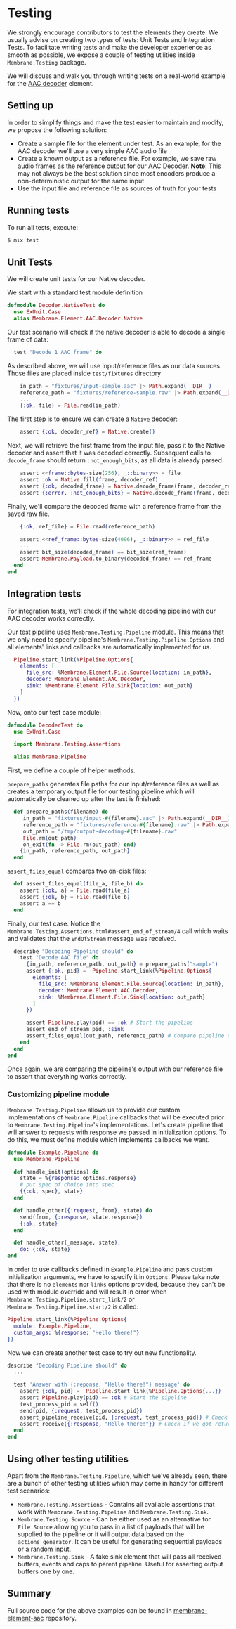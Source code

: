 # Testing

We strongly encourage contributors to test the elements they create.
We usually advise on creating two types of tests: Unit Tests and Integration Tests.
To facilitate writing tests and make the developer experience as smooth as possible, we expose a
couple of testing utilities inside `Membrane.Testing` package.

We will discuss and walk you through writing tests on a real-world example for the
[AAC decoder](https://github.com/membraneframework/membrane-element-aac) element.

## Setting up

In order to simplify things and make the test easier to maintain and modify, we propose the
following solution:

- Create a sample file for the element under test. As an example, for the AAC decoder we'll use a
very simple AAC audio file
- Create a known output as a reference file. For example, we save raw audio frames as the reference
output for our AAC Decoder. **Note**: This may not always be the best solution since most encoders
produce a non-deterministic output for the same input
- Use the input file and reference file as sources of truth for your tests

## Running tests

To run all tests, execute:

```sh
$ mix test
```

## Unit Tests

We will create unit tests for our Native decoder.

We start with a standard test module definition

```elixir
defmodule Decoder.NativeTest do
  use ExUnit.Case
  alias Membrane.Element.AAC.Decoder.Native
```

Our test scenario will check if the native decoder is able to decode a single frame of data:

```elixir
  test "Decode 1 AAC frame" do
```

As described above, we will use input/reference files as our data sources. Those files are placed
inside `test/fixtures` directory

```elixir
    in_path = "fixtures/input-sample.aac" |> Path.expand(__DIR__)
    reference_path = "fixtures/reference-sample.raw" |> Path.expand(__DIR__)
    ...
    {:ok, file} = File.read(in_path)
```

The first step is to ensure we can create a `Native` decoder:

```elixir
    assert {:ok, decoder_ref} = Native.create()
```

Next, we will retrieve the first frame from the input file, pass it to the Native decoder and
assert that it was decoded correctly. Subsequent calls to `decode_frame` should return
`:not_enough_bits`, as all data is already parsed.

```elixir
    assert <<frame::bytes-size(256), _::binary>> = file
    assert :ok = Native.fill(frame, decoder_ref)
    assert {:ok, decoded_frame} = Native.decode_frame(frame, decoder_ref)
    assert {:error, :not_enough_bits} = Native.decode_frame(frame, decoder_ref)
```

Finally, we'll compare the decoded frame with a reference frame from the saved raw file.

```elixir
    {:ok, ref_file} = File.read(reference_path)

    assert <<ref_frame::bytes-size(4096), _::binary>> = ref_file
    ...
    assert bit_size(decoded_frame) == bit_size(ref_frame)
    assert Membrane.Payload.to_binary(decoded_frame) == ref_frame
  end
end
```

## Integration tests

For integration tests, we'll check if the whole decoding pipeline with our AAC decoder works
correctly.

Our test pipeline uses `Membrane.Testing.Pipeline` module. This means that we only need to specify
pipeline's `Membrane.Testing.Pipeline.Options` and all elements' links and callbacks are
automatically implemented for us.

```elixir
  Pipeline.start_link(%Pipeline.Options{
    elements: [
      file_src: %Membrane.Element.File.Source{location: in_path},
      decoder: Membrane.Element.AAC.Decoder,
      sink: %Membrane.Element.File.Sink{location: out_path}
    ]
  })
```

Now, onto our test case module:

```elixir
defmodule DecoderTest do
  use ExUnit.Case

  import Membrane.Testing.Assertions

  alias Membrane.Pipeline
```

First, we define a couple of helper methods.

`prepare_paths` generates file paths for our input/reference files as well as creates a temporary
 output file for our testing pipeline which will automatically be cleaned up after the test is
 finished:

```elixir
  def prepare_paths(filename) do
     in_path = "fixtures/input-#{filename}.aac" |> Path.expand(__DIR__)
     reference_path = "fixtures/reference-#{filename}.raw" |> Path.expand(__DIR__)
     out_path = "/tmp/output-decoding-#{filename}.raw"
     File.rm(out_path)
     on_exit(fn -> File.rm(out_path) end)
    {in_path, reference_path, out_path}
  end
```

`assert_files_equal` compares two on-disk files:

```elixir
  def assert_files_equal(file_a, file_b) do
    assert {:ok, a} = File.read(file_a)
    assert {:ok, b} = File.read(file_b)
    assert a == b
  end
```

Finally, our test case.
Notice the `Membrane.Testing.Assertions.html#assert_end_of_stream/4` call which waits and
validates that the `EndOfStream` message was received.

```elixir
  describe "Decoding Pipeline should" do
    test "Decode AAC file" do
      {in_path, reference_path, out_path} = prepare_paths("sample")
      assert {:ok, pid} =  Pipeline.start_link(%Pipeline.Options{     
        elements: [
          file_src: %Membrane.Element.File.Source{location: in_path},
          decoder: Membrane.Element.AAC.Decoder,
          sink: %Membrane.Element.File.Sink{location: out_path}
        ]
      })

      assert Pipeline.play(pid) == :ok # Start the pipeline
      assert_end_of_stream pid, :sink
      assert_files_equal(out_path, reference_path) # Compare pipeline output with reference file
    end
  end
end
```

Once again, we are comparing the pipeline's output with our reference file to assert that
everything works correctly.

### Customizing pipeline module

`Membrane.Testing.Pipeline` allows us to provide our custom implementations of `Membrane.Pipeline`
callbacks that will be executed prior to `Membrane.Testing.Pipeline`'s implementations. Let's
create pipeline that will answer to requests with response we passed in initialization options. 
To do this, we must define module which implements callbacks we want.

```elixir
defmodule Example.Pipeline do
  use Membrane.Pipeline

  def handle_init(options) do
    state = %{response: options.response}
    # put spec of choice into spec
    {{:ok, spec}, state}
  end

  def handle_other({:request, from}, state) do
    send(from, {:response, state.response})
    {:ok, state}
  end

  def handle_other(_message, state),
    do: {:ok, state}
end
```

In order to use callbacks defined in `Example.Pipeline` and pass custom initialization arguments, 
we have to specify it in `Options`. Please take note that there is no `elements` nor `links`
options provided, because they can't be used with module override and will result in error
when `Membrane.Testing.Pipeline.start_link/2` or `Membrane.Testing.Pipeline.start/2` is called.

```elixir
Pipeline.start_link(%Pipeline.Options{
  module: Example.Pipeline,
  custom_args: %{response: "Hello there!"}
})
```

Now we can create another test case to try out new functionality.

```elixir
describe "Decoding Pipeline should" do
  ...

  test 'Answer with {:reponse, "Hello there!"} message' do
    assert {:ok, pid} =  Pipeline.start_link(%Pipeline.Options{...})
    assert Pipeline.play(pid) == :ok # Start the pipeline
    test_process_pid = self()
    send(pid, {:request, test_process_pid})
    assert_pipeline_receive(pid, {:request, test_process_pid}) # Check if pipeline got message
    assert_receive({:response, "Hello there!"}) # Check if we got return message
  end
end
```

## Using other testing utilities

Apart from the `Membrane.Testing.Pipeline`, which we've already seen, there are a bunch of other
testing utilities which may come in handy for different test scenarios:

- `Membrane.Testing.Assertions` - Contains all available assertions that work with
`Membrane.Testing.Pipeline` and `Membrane.Testing.Sink`.
- `Membrane.Testing.Source` - Can be either used as an alternative for `File.Source` allowing you
to pass in a list of payloads that will be supplied to the pipeline or it will output data based
on the `actions_generator`. It can be useful for generating sequential payloads or a random input.
- `Membrane.Testing.Sink` - A fake sink element that will pass all received buffers, events and
caps to parent pipeline. Useful for asserting output buffers one by one.

## Summary

Full source code for the above examples can be found in 
[membrane-element-aac](https://github.com/membraneframework/membrane-element-aac/tree/master/test)
repository.
